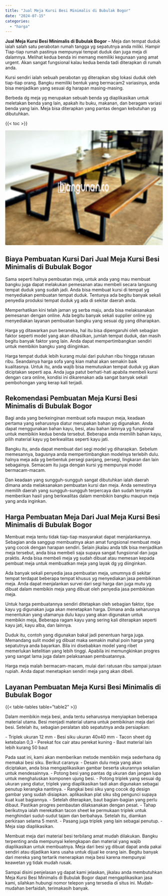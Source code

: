 ```yaml
---
title: "Jual Meja Kursi Besi Minimalis di Bubulak Bogor"
date: "2024-07-15"
categories: 
  - "harga"
---
```


**Jual Meja Kursi Besi Minimalis di Bubulak Bogor** – Meja dan tempat duduk ialah salah satu perabotan rumah tangga yg sepatutnya anda miliki. Hampir Tiap-tiap rumah pastinya mempunyai tempat duduk dan juga meja di dalamnya. Melihat kedua benda ini memang memiliki kegunaan yang amat urgent. Akan sangat fungsional kalau kedua benda tadi diterapkan di rumah anda.

Kursi sendiri ialah sebuah perabotan yg diterapkan sbg lokasi duduk oleh tiap-tiap orang. Bangku memiliki bentuk yang bermacam2 variasinya, anda bisa menjadikan yang sesuai dg harapan masing-masing.

Berbeda dg meja yg merupakan sebuah benda yg diaplikasikan untuk meletakan benda yang lain, apakah itu buku, makanan, dan beragam variasi benda yang lain. Meja bisa diterapkan yang pantas dengan kebutuhan yg dibutuhkan.

{{< toc >}}

![Jual Meja Kursi Besi Minimalis di Bubulak Bogor](/images/jual-meja-besi-murah19.png)

## Biaya Pembuatan Kursi Dari Jual Meja Kursi Besi Minimalis di Bubulak Bogor

Sama seperti halnya pembuatan meja, untuk anda yang mau membuat bangku juga dapat melakukan pemesanan atau membeli secara langsung tempat duduk yang sudah jadi. Anda bisa membuat kursi di tempat yg menyediakan pembuatan tempat duduk. Tentunya ada begitu banyak sekali penyedia produksi tempat duduk yg ada di sekitar daerah anda.

Memperhatikan kini telah jaman yg serba maju, anda bisa melaksanakan pemesanan dengan online. Ada begitu banyak sekali supplier online yg menyediakan layanan pembuatan bangku yang sesuai dg yang diharapkan.

Harga yg ditawarkan pun beraneka, hal itu bisa dipengaruhi oleh sebagian faktor seperti model yang akan dihasilkan, jumlah tempat duduk, dan masih begitu banyak faktor yang lain. Anda dapat mempertimbangkan sendiri untuk membikin bangku yang diinginkan.

Harga tempat duduk lebih kurang mulai dari puluhan ribu hingga ratusan ribu. Seandainya harga sofa yang kian mahal akan semakin baik kualitasnya. Untuk itu, anda wajib bisa memutuskan tempat duduk yg akan diciptakan seperti apa. Anda juga patut berhati-hati apabila membeli kursi dengan cara online, kondisi ini dikarenakan ada sangat banyak sekali pembohongan yang kerap kali terjadi.

## Rekomendasi Pembuatan Meja Kursi Besi Minimalis di Bubulak Bogor

Bagi anda yang berkeinginan membuat sofa maupun meja, keadaan pertama yang seharusnya diatur merupakan bahan yg digunakan. Anda dapat menggunakan bahan kayu, besi, atau bahan lainnya yg fungsional untuk membikin kedua benda tersebut. Beberapa anda memilih bahan kayu, pilih material kayu yg berkwalitas seperti kayu jati.

Bangku itu, anda dapat membuat dari segi model yg diharapkan. Sebelum memesannya, bagusnya anda mempertimbangkan modelnya terlebih dulu. halnya meja ada yg berbentuk persegi panjang, persegi, lingkaran dan lain sebagainya. Semacam itu juga dengan kursi yg mempunyai model bermacam-macam.

Dan keadaan yang sungguh-sungguh sangat dibutuhkan ialah daerah dimana anda melaksanakan pembuatan kursi dan meja. Anda semestinya memilih daerah yang sungguh-sungguh terpercaya dan sudah ternyata memberikan hasil yang berkwalitas dalam membikin bangku maupun meja yang anda inginkan.

## Harga Pembuatan Meja Dari Jual Meja Kursi Besi Minimalis di Bubulak Bogor

Membuat meja tentu tidak tiap-tiap masyarakat dapat menjalankannya. Sebagian anda sanggup membuatnya akan amat fungsional membuat meja yang cocok dengan harapan sendiri. Selain jikalau anda tdk bisa menjadikan meja tersebut, anda bisa membeli saja supaya sangat fungsional dan juga praktis. Anda bisa membeli meja yg sudah dibuat atau memesan kepada pembuat meja untuk membuatkan meja yang layak dg yg diinginkan.

Ada banyak sekali penyedia jasa pembuatan meja, umumnya di sekitar tempat terdapat beberapa tempat khusus yg menyediakan jasa pembikinan meja. Anda dapat menjalankan survei dari segi harga dan juga mutu yg dibuat dalam membikin meja yang dibuat oleh penyedia jasa pembikinan meja.

Untuk harga pembuatannya sendiri ditetapkan oleh sebagian faktor, tipe kayu yg digunakan juga akan menetapkan harga. Dimana anda seharusnya menentukan yang utamanya dulu kayu yang akan digunakan untuk membikin meja, Beberapa ragam kayu yang sering kali diterapkan seperti kayu jati, kayu alba, dan lainnya.

Duduk itu, contoh yang digunakan bakal jadi penentuan harga juga. Memandang sulit model yg dibuat maka semakin mahal poin harga yang sepatutnya anda bayarkan. Bila ini disebabkan model yang ribet memerlukan ketelitian yang lebih tinggi. Apabila ini memungkinkan progres yang sangat lama juga dalam pelaksanaan pembuatannya.

Harga meja malah bermacam-macam, mulai dari ratusan ribu sampai jutaan rupiah. Anda dapat menetapkan sendiri meja yang akan dibeli.

## Layanan Pembuatan Meja Kursi Besi Minimalis di Bubulak Bogor

{{< table-tables table="table2" >}}

Dalam membikin meja besi, anda tentu seharusnya menyiapkan beberapa material utama. Besi menjadi material utama untuk pembikinan meja dari besi. Setelah itu, sebagian peralatan sbb sepatutnya anda persiapkan:

\- Triplek ukuran 12 mm - Besi siku ukuran 40x40 mm - Tacon sheet dg ketebalan 0,3 - Perekat fox cair atau perekat kuning - Baut material lain lebih kurang 50 baut

Pada saat ini, kami akan memberikan metode membikin meja sederhana dg memakai besi siku. Berikut caranya: - Desain dulu meja yang akan diciptakan, anda bisa mengaplikasikan gambar beserta ukurannya sekalian untuk mendesainnya. - Potong besi yang pantas dg ukuran dan jangan lupa untuk menghaluskan komponen ujung besi. - Potong triplek yang sesuai dg ukuran yang diatur, triplek yang diaplikasikan tadi akan digunakan sebagai penutup kerangka nantinya. - Rangkai besi siku yang cocok dg design gambar yang sudah disiapkan. aplikasikan plat siku sbg pengunci supaya kuat kuat bagiannya. - Setelah diterapkan, baut bagian-bagian yang perlu dibaut. Pastikan progres pembautan dilaksanakan dengan pesat. - Tahap berikutnya ialah merekatkan tacon sheet ke permukaan triplek untuk menghindari sudut-sudut tajam dan berbahaya. Setelah itu, diamkan perkiraan selama 5 menit. - Pasang juga triplek yang lain sebagai penutup. - Meja siap diaplikasikan.

Membuat meja dari material besi terbilang amat mudah dilakukan. Bangku terpenting anda mempunyai kelengkapan dan material yang wajib diaplikasikan untuk membuatnya. Meja dari besi yg dibuat dapat anda pakai sendiri atau dijadikan kans usaha untuk dijual ke orang lain. Begitu banyak dari mereka yang tertarik menerapkan meja besi karena mempunyai keawetan yg tidak mudah rusak.

Sampai disini penjelasan yg dapat kami jelaskan, jikalau anda membutuhkan Meja Kursi Besi Minimalis di Bubulak Bogor dapat mengaplikasikan jasa kami, silahkan hubungi nomor telepon yang tersedia di situs ini. Mudah-mudahan berfaidah, terimakasih banyak.
